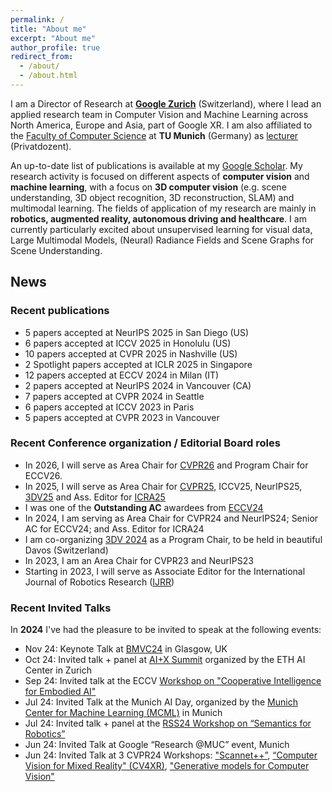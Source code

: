 ```yaml
---
permalink: /
title: "About me"
excerpt: "About me"
author_profile: true
redirect_from: 
  - /about/
  - /about.html
---
```


I am a Director of Research at **[Google Zurich](https://research.google/people/FedericoTombari/)** (Switzerland), where I lead an applied research team in Computer Vision and Machine Learning across North America, Europe and Asia, part of Google XR. I am also affiliated to the [Faculty of Computer Science](https://www.in.tum.de/startseite/) at **TU Munich** (Germany) as [lecturer](https://www.in.tum.de/campar/members/senior-research-scientists/federico-tombari/) (Privatdozent). 

An up-to-date list of publications is available at my [Google Scholar](https://scholar.google.de/citations?user=TFsE4BIAAAAJ&hl=en). My research activity is focused on different aspects of **computer vision** and **machine learning**, with a focus on **3D computer vision** (e.g. scene understanding, 3D object recognition, 3D reconstruction, SLAM) and multimodal learning. The fields of application of my research are mainly in **robotics, augmented reality, autonomous driving and healthcare**. I am currently particularly excited about unsupervised learning for visual data, Large Multimodal Models, (Neural) Radiance Fields and Scene Graphs for Scene Understanding. 

## News

### Recent publications

* 5 papers accepted at NeurIPS 2025 in San Diego (US)
* 6 papers accepted at ICCV 2025 in Honolulu (US)
* 10 papers accepted at CVPR 2025 in Nashville (US)
* 2 Spotlight papers accepted at ICLR 2025 in Singapore
* 12 papers accepted at ECCV 2024 in Milan (IT)
* 2 papers accepted at NeurIPS 2024 in Vancouver (CA)
* 7 papers accepted at CVPR 2024 in Seattle
* 6 papers accepted at ICCV 2023 in Paris
* 5 papers accepted at CVPR 2023 in Vancouver


### Recent Conference organization / Editorial Board roles

* In 2026, I will serve as Area Chair for [CVPR26](https://cvpr.thecvf.com/) and Program Chair for ECCV26. 
* In 2025, I will serve as Area Chair for [CVPR25](https://cvpr.thecvf.com/), ICCV25, NeurIPS25, [3DV25](https://3dvconf.github.io/2025/) and Ass. Editor for [ICRA25](https://2025.ieee-icra.org/)
* I was one of the **Outstanding AC** awardees from [ECCV24](https://eccv.ecva.net/) 
* In 2024, I am serving as Area Chair for CVPR24 and NeurIPS24; Senior AC for ECCV24; and Ass. Editor for ICRA24
* I am co-organizing [3DV 2024](https://3dvconf.github.io/2024/) as a Program Chair, to be held in beautiful Davos (Switzerland) 
* In 2023, I am an Area Chair for CVPR23 and NeurIPS23
* Starting in 2023, I will serve as Associate Editor for the International Journal of Robotics Research ([IJRR](https://journals.sagepub.com/home/ijr))

### Recent Invited Talks 

In **2024** I've had the pleasure to be invited to speak at the following events:

* Nov 24: Keynote Talk at [BMVC24](https://bmvc2024.org/) in Glasgow, UK
* Oct 24: Invited talk + panel at [AI+X Summit](https://www.plusx.ai/) organized by the ETH AI Center in Zurich
* Sep 24: Invited talk at the ECCV [Workshop on "Cooperative Intelligence for Embodied AI"](https://coop-intelligence.github.io/)
* Jul 24: Invited Talk at the Munich AI Day, organized by the [Munich Center for Machine Learning (MCML)](https://mcml.ai/) in Munich
* Jul 24: Invited talk + panel at the [RSS24 Workshop on “Semantics for Robotics”](https://www.dynsyslab.org/rss24-workshop-on-semantics-for-robotics/)
* Jun 24: Invited Talk at Google “Research @MUC” event, Munich
* Jun 24: Invited Talk at 3 CVPR24 Workshops: ["Scannet++”](https://kaldir.vc.in.tum.de/scannetpp/cvpr2024), [“Computer Vision for Mixed Reality" (CV4XR)](https://cv4mr.github.io/), ["Generative models for Computer Vision"](https://generative-vision.github.io/workshop-CVPR-24/)







